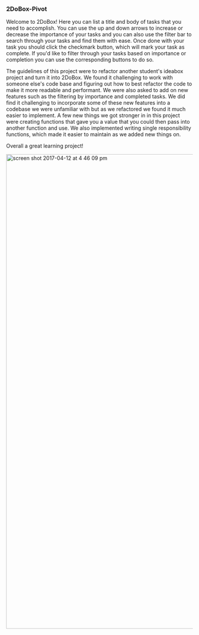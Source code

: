 ### 2DoBox-Pivot

Welcome to 2DoBox! Here you can list a title and body of tasks that you need to accomplish. You can use the up and down arrows to increase or decrease the importance of your tasks and you can also use the filter bar to search through your tasks and find them with ease. Once done with your task you should click the checkmark button, which will mark your task as complete. If you'd like to filter through your tasks based on importance or completion you can use the corresponding buttons to do so. 

The guidelines of this project were to refactor another student's ideabox project and turn it into 2DoBox. We found it challenging to work with someone else's code base and figuring out how to best refactor the code to make it more readable and performant. We were also asked to add on new features such as the filtering by importance and completed tasks. We did find it challenging to incorporate some of these new features into a codebase we were unfamiliar with but as we refactored we found it much easier to implement. A few new things we got stronger in in this project were creating functions that gave you a value that you could then pass into another function and use. We also implemented writing single responsibility functions, which made it easier to maintain as we added new things on.   

Overall a great learning project!

<img width="1277" alt="screen shot 2017-04-12 at 4 46 09 pm" src="https://cloud.githubusercontent.com/assets/18603030/24982646/a904ca12-1f9f-11e7-8994-aba860c9f745.png">









